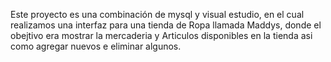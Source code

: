 Este proyecto es una combinación de mysql y visual estudio, en el cual realizamos una interfaz para una tienda de Ropa llamada Maddys, donde el obejtivo era mostrar la mercaderia y Articulos disponibles en la tienda asi como agregar nuevos e eliminar algunos.
